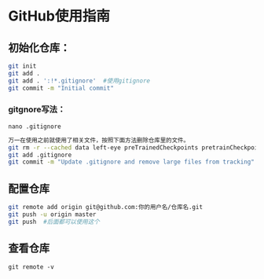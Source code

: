 # GitHub使用指南

## 初始化仓库：
```bash
git init  
git add .    
git add . ':!*.gitignore'  #使用gitignore
git commit -m "Initial commit"  
```

### gitgnore写法：  
```nano .gitignore```   
```bash
万一在使用之前就使用了相关文件，按照下面方法删除仓库里的文件。  
git rm -r --cached data left-eye preTrainedCheckpoints pretrainCheckpoint checkpoint runs  
git add .gitignore  
git commit -m "Update .gitignore and remove large files from tracking"  
```

## 配置仓库
```bash
git remote add origin git@github.com:你的用户名/仓库名.git  
git push -u origin master  
git push  #后面都可以使用这个
```
## 查看仓库
```git remote -v```
